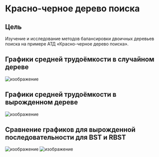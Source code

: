 # Красно-черное дерево поиска
## Цель
Изучение и исследование методов балансировки двоичных деревьев поиска на примере АТД «Красно-черное дерево поиска».

## Графики средней трудоёмкости в случайном дереве
![изображение](https://user-images.githubusercontent.com/48650232/190892824-c49be741-1fb4-429c-a0ab-00a40cae79b6.png)

## Графики средней трудоёмкости в вырожденном дереве
![изображение](https://user-images.githubusercontent.com/48650232/190892832-9c6f5c85-00a7-4d15-b115-2aaa089e3c0d.png)

## Сравнение графиков для вырожденной последовательности для BST и RBST
![изображение](https://user-images.githubusercontent.com/48650232/190892853-cfcad027-a9e8-4b0e-96f8-2e002f7a40ee.png)
![изображение](https://user-images.githubusercontent.com/48650232/190892856-7562218c-7681-4196-8c25-8017bd0b90a9.png)
